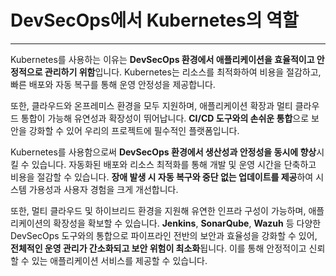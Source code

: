 # DevSecOps에서 Kubernetes의 역할
---

Kubernetes를 사용하는 이유는 **DevSecOps 환경에서 애플리케이션을 효율적이고 안정적으로 관리하기 위함**입니다. Kubernetes는 리소스를 최적화하여 비용을 절감하고, 빠른 배포와 자동 복구를 통해 운영 안정성을 제공합니다. 

또한, 클라우드와 온프레미스 환경을 모두 지원하며, 애플리케이션 확장과 멀티 클라우드 통합이 가능해 유연성과 확장성이 뛰어납니다. **CI/CD 도구와의 손쉬운 통합**으로 보안을 강화할 수 있어 우리의 프로젝트에 필수적인 플랫폼입니다. 

Kubernetes를 사용함으로써 **DevSecOps 환경에서 생산성과 안정성을 동시에 향상**시킬 수 있습니다. 자동화된 배포와 리소스 최적화를 통해 개발 및 운영 시간을 단축하고 비용을 절감할 수 있습니다. **장애 발생 시 자동 복구와 중단 없는 업데이트를 제공**하여 시스템 가용성과 사용자 경험을 크게 개선합니다. 

또한, 멀티 클라우드 및 하이브리드 환경을 지원해 유연한 인프라 구성이 가능하며, 애플리케이션의 확장성을 확보할 수 있습니다. **Jenkins**, **SonarQube**, **Wazuh** 등 다양한 DevSecOps 도구와의 통합으로 파이프라인 전반의 보안과 효율성을 강화할 수 있어, **전체적인 운영 관리가 간소화되고 보안 위험이 최소화**됩니다. 이를 통해 안정적이고 신뢰할 수 있는 애플리케이션 서비스를 제공할 수 있습니다. 